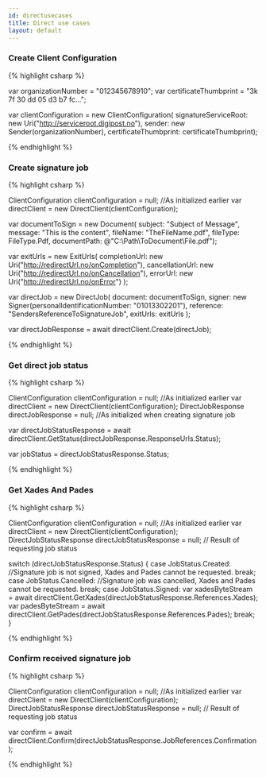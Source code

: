 ```yaml
---
id: directusecases
title: Direct use cases
layout: default
---
```


<h3 id="uc01">Create Client Configuration</h3>

{% highlight csharp %}

var organizationNumber = "012345678910";
var certificateThumbprint = "3k 7f 30 dd 05 d3 b7 fc...";

var clientConfiguration = new ClientConfiguration(
    signatureServiceRoot: new Uri("http://serviceroot.digipost.no"), 
    sender: new Sender(organizationNumber),
    certificateThumbprint: certificateThumbprint);

{% endhighlight %}

<h3 id="uc02">Create signature job</h3>

{% highlight csharp %}

ClientConfiguration clientConfiguration = null; //As initialized earlier
var directClient = new DirectClient(clientConfiguration);

var documentToSign = new Document(
    subject: "Subject of Message",
    message: "This is the content",
    fileName: "TheFileName.pdf",
    fileType: FileType.Pdf,
    documentPath: @"C:\Path\ToDocument\File.pdf");

var exitUrls = new ExitUrls(
    completionUrl: new Uri("http://redirectUrl.no/onCompletion"),
    cancellationUrl: new Uri("http://redirectUrl.no/onCancellation"),
    errorUrl: new Uri("http://redirectUrl.no/onError")
    );

var directJob = new DirectJob(
    document: documentToSign, 
    signer: new Signer(personalIdentificationNumber: "01013302201"), 
    reference: "SendersReferenceToSignatureJob", 
    exitUrls: exitUrls
    );

var directJobResponse = await directClient.Create(directJob);

{% endhighlight %}

<h3 id="uc03">Get direct job status</h3>

{% highlight csharp %}

ClientConfiguration clientConfiguration = null; //As initialized earlier
var directClient = new DirectClient(clientConfiguration);
DirectJobResponse directJobResponse = null; //As initialized when creating signature job

var directJobStatusResponse = 
    await directClient.GetStatus(directJobResponse.ResponseUrls.Status);

var jobStatus = directJobStatusResponse.Status;


{% endhighlight %}

<h3 id="uc04">Get Xades And Pades</h3>

{% highlight csharp %}

ClientConfiguration clientConfiguration = null; //As initialized earlier
var directClient = new DirectClient(clientConfiguration);
DirectJobStatusResponse directJobStatusResponse = null; // Result of requesting job status

switch (directJobStatusResponse.Status)
{
    case JobStatus.Created:
        //Signature job is not signed, Xades and Pades cannot be requested.
        break;
    case JobStatus.Cancelled:
        //Signature job was cancelled, Xades and Pades cannot be requested.
        break;
    case JobStatus.Signed:
        var xadesByteStream = await directClient.GetXades(directJobStatusResponse.References.Xades);
        var padesByteStream = await directClient.GetPades(directJobStatusResponse.References.Pades);
        break;
}

{% endhighlight %}

<h3 id="uc05">Confirm received signature job</h3>

{% highlight csharp %}

ClientConfiguration clientConfiguration = null; //As initialized earlier
var directClient = new DirectClient(clientConfiguration);
DirectJobStatusResponse directJobStatusResponse = null; // Result of requesting job status

var confirm = await directClient.Confirm(directJobStatusResponse.JobReferences.Confirmation);

{% endhighlight %}